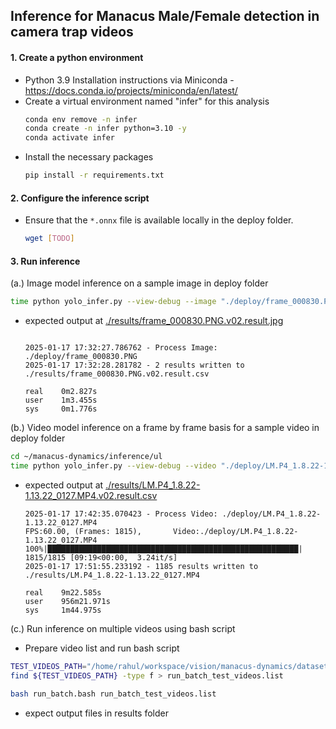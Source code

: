 ## Inference for Manacus Male/Female detection in camera trap videos


#### 1. Create a python environment 

- Python 3.9 Installation instructions via Miniconda - https://docs.conda.io/projects/miniconda/en/latest/
- Create a virtual environment named "infer" for this analysis
  ```bash
  conda env remove -n infer
  conda create -n infer python=3.10 -y
  conda activate infer
  ```
- Install the necessary packages
  ```bash
  pip install -r requirements.txt
  ```

#### 2. Configure the inference script
- Ensure that the `*.onnx` file is available locally in the deploy folder.
  ```bash
  wget [TODO]
  ``` 


#### 3. Run inference 
(a.) Image model inference on a sample image in deploy folder
```bash
time python yolo_infer.py --view-debug --image "./deploy/frame_000830.PNG"
```
- expected output at [./results/frame_000830.PNG.v02.result.jpg](./results/frame_000830.PNG.v02.result.jpg)
  ```log
  
  2025-01-17 17:32:27.786762 - Process Image: ./deploy/frame_000830.PNG
  2025-01-17 17:32:28.281782 - 2 results written to ./results/frame_000830.PNG.v02.result.csv

  real    0m2.827s
  user    1m3.455s
  sys     0m1.776s
  ``` 
(b.) Video model inference on a frame by frame basis for a sample video in deploy folder
```bash
cd ~/manacus-dynamics/inference/ul
time python yolo_infer.py --view-debug --video "./deploy/LM.P4_1.8.22-1.13.22_0127.MP4"
```
- expected output at [./results/LM.P4_1.8.22-1.13.22_0127.MP4.v02.result.csv](./results/LM.P4_1.8.22-1.13.22_0127.MP4.v02.result.csv)
  ```log
  2025-01-17 17:42:35.070423 - Process Video: ./deploy/LM.P4_1.8.22-1.13.22_0127.MP4
  FPS:60.00, (Frames: 1815),       Video:./deploy/LM.P4_1.8.22-1.13.22_0127.MP4
  100%|████████████████████████████████████████████████████████| 1815/1815 [09:19<00:00,  3.24it/s]
  2025-01-17 17:51:55.233192 - 1185 results written to ./results/LM.P4_1.8.22-1.13.22_0127.MP4

  real    9m22.585s
  user    956m21.971s
  sys     1m44.975s
  ```
(c.) Run inference on multiple videos using bash script
- Prepare video list and run bash script
```bash
TEST_VIDEOS_PATH="/home/rahul/workspace/vision/manacus-dynamics/dataset/fcat/box/test_videos"
find ${TEST_VIDEOS_PATH} -type f > run_batch_test_videos.list
```
```bash
bash run_batch.bash run_batch_test_videos.list
```
- expect output files in results folder
